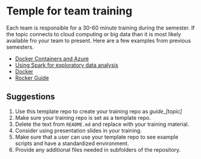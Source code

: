 # Temple for team training

Each team is responsible for a 30-60 minute training during the semester. If the topic connects to cloud computing or big data than it is most likely available fro your team to present. Here are a few examples from previous semesters.

- [Docker Containers and Azure](https://github.com/BYUI451/cloud_guide/blob/main/azure.md) 
- [Using Spark for exploratory data analysis](https://github.com/BYUI451/spark_guide)
- [Docker](https://github.com/BYUI451/docker_guide)
- [Rocker Guide](https://github.com/BYUI451/rocker_guide)

## Suggestions

1. Use this template repo to create your training repo as _guide\_[topic]_
2. Make sure your training repo is set as a template repo.
3. Delete the text from `README.md` and replace with your training material.
4. Consider using presentation slides in your training.
5. Make sure that a user can use your template repo to see example scripts and have a standardized environment.
6. Provide any additional files needed in subfolders of the repository.
